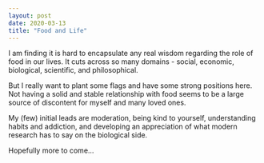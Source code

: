 ```yaml
---
layout: post
date: 2020-03-13
title: "Food and Life"
---
```


I am finding it is hard to encapsulate any real wisdom regarding the role of food in our lives. It cuts across so many domains - social, economic, biological, scientific, and philosophical.

But I really want to plant some flags and have some strong positions here. Not having a solid and stable relationship with food seems to be a large source of discontent for myself and many loved ones.

My (few) initial leads are moderation, being kind to yourself, understanding habits and addiction, and developing an appreciation of what modern research has to say on the biological side.

Hopefully more to come...  
